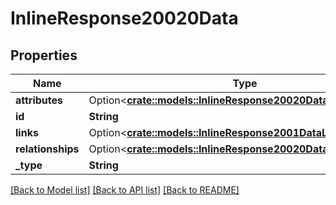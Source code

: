 # InlineResponse20020Data

## Properties

Name | Type | Description | Notes
------------ | ------------- | ------------- | -------------
**attributes** | Option<[**crate::models::InlineResponse20020DataAttributes**](inline_response_200_20_data_attributes.md)> |  | [optional]
**id** | **String** |  | 
**links** | Option<[**crate::models::InlineResponse2001DataLinks**](inline_response_200_1_data_links.md)> |  | [optional]
**relationships** | Option<[**crate::models::InlineResponse20020DataRelationships**](inline_response_200_20_data_relationships.md)> |  | [optional]
**_type** | **String** |  | 

[[Back to Model list]](../README.md#documentation-for-models) [[Back to API list]](../README.md#documentation-for-api-endpoints) [[Back to README]](../README.md)


